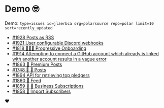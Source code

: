 # Demo 🤓

Demo: `type=issues id=jlaerbca org=polarsource repo=polar limit=10 sort=recently_updated`

<!-- POLAR type=issues id=jlaerbca org=polarsource repo=polar limit=10 sort=recently_updated -->

* [#1928 Posts as RSS](https://github.com/polarsource/polar/issues/1928)
* [#1921 User configurable Discord webhooks](https://github.com/polarsource/polar/issues/1921)
* [#1818 🎯👋🏼 Progressive Onboarding](https://github.com/polarsource/polar/issues/1818)
* [#1914 Attempting to connect a GitHub account which already is linked with another account results in a vague error](https://github.com/polarsource/polar/issues/1914)
* [#1863 🔋 Premium Posts](https://github.com/polarsource/polar/issues/1863)
* [#1748 🎯 📝  Posts](https://github.com/polarsource/polar/issues/1748)
* [#1894 API for retrieving top pledgers](https://github.com/polarsource/polar/issues/1894)
* [#1860 🎯 Feed](https://github.com/polarsource/polar/issues/1860)
* [#1859 🎯 🔁 Business Subscriptions](https://github.com/polarsource/polar/issues/1859)
* [#1858 🎯 Import Subscribers](https://github.com/polarsource/polar/issues/1858)

<!-- POLAR-END id=jlaerbca -->

❤️